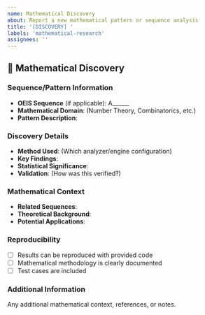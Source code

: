 ```yaml
---
name: Mathematical Discovery
about: Report a new mathematical pattern or sequence analysis
title: '[DISCOVERY] '
labels: 'mathematical-research'
assignees: ''
---
```


## 🔬 **Mathematical Discovery**

### **Sequence/Pattern Information**
- **OEIS Sequence** (if applicable): A______
- **Mathematical Domain**: (Number Theory, Combinatorics, etc.)
- **Pattern Description**: 

### **Discovery Details**
- **Method Used**: (Which analyzer/engine configuration)
- **Key Findings**: 
- **Statistical Significance**: 
- **Validation**: (How was this verified?)

### **Mathematical Context**
- **Related Sequences**: 
- **Theoretical Background**: 
- **Potential Applications**: 

### **Reproducibility**
- [ ] Results can be reproduced with provided code
- [ ] Mathematical methodology is clearly documented
- [ ] Test cases are included

### **Additional Information**
Any additional mathematical context, references, or notes.
